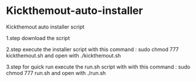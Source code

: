 # Kickthemout-auto-installer
Kickthemout auto installer script


1.step 
download the script

2.step
execute the installer  script with this command : sudo chmod 777 kickthemout.sh
and open with ./kickthemout.sh

3.step
for quick run 
execute the run.sh script with with this command : sudo chmod 777 run.sh
and open with ./run.sh

